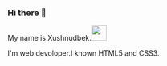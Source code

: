 ### Hi there 👋

My name is Xushnudbek.<img src="https://media1.giphy.com/media/Q7LHmoFwVP6Yc1swZs/200w.webp?cid=ecf05e474bozwu34fy18inwy99fxtrjjsppp3ram25p7yhnr&ep=v1_stickers_search&rid=200w.webp&ct=s" width="30px">

I'm web devoloper.I known HTML5 and CSS3.

